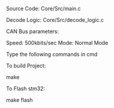 Source Code: 
Core/Src/main.c

Decode Logic:
Core/Src/decode_logic.c

CAN Bus parameters:

Speed: 500kbits/sec
Mode: Normal Mode

Type the following commands in cmd

To build Project:

make

To Flash stm32:

make flash

